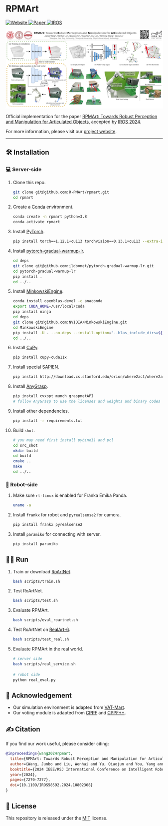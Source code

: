 # RPMArt

<a href='https://r-pmart.github.io/'>
  <img src='https://img.shields.io/badge/Homepage-r--pmart.github.io-green?style=flat&logo=homepage&logoColor=green' alt='Website'>
</a>
<a href='https://arxiv.org/abs/2403.16023'>
  <img src='https://img.shields.io/badge/Arxiv-2403.16023-orange?style=flat&logo=arxiv&logoColor=orange' alt='Paper'>
</a>
<a href='https://iros2024-abudhabi.org'>
  <img src='https://img.shields.io/badge/IROS-2024-blue?style=flat&logo=ieee&logoColor=blue' alt='IROS'>
</a>
<br/>

<!-- <img src="assets/teaser.jpg" alt="teaser" width="500" /> -->
![teaser](assets/teaser.jpg)

Official implementation for the paper [RPMArt: Towards Robust Perception and Manipulation for Articulated Objects](https://arxiv.org/abs/2403.16023), accepted by [IROS 2024](https://iros2024-abudhabi.org).

For more information, please visit our [project website](https://r-pmart.github.io/).

---

## 🛠 Installation
### 💻 Server-side
1. Clone this repo.
    ```bash
    git clone git@github.com:R-PMArt/rpmart.git
    cd rpmart
    ```

2. Create a [Conda](https://conda.org/) environment.
    ```bash
    conda create -n rpmart python=3.8
    conda activate rpmart
    ```

3. Install [PyTorch](https://pytorch.org/).
    ```bash
    pip install torch==1.12.1+cu113 torchvision==0.13.1+cu113 --extra-index-url https://download.pytorch.org/whl/cu113
    ```

4. Install [pytorch-gradual-warmup-lr](https://github.com/ildoonet/pytorch-gradual-warmup-lr).
    ```bash
    cd deps
    git clone git@github.com:ildoonet/pytorch-gradual-warmup-lr.git
    cd pytorch-gradual-warmup-lr
    pip install .
    cd ../..
    ```

5. Install [MinkowskiEngine](https://github.com/NVIDIA/MinkowskiEngine).
    ```bash
    conda install openblas-devel -c anaconda
    export CUDA_HOME=/usr/local/cuda
    pip install ninja
    cd deps
    git clone git@github.com:NVIDIA/MinkowskiEngine.git
    cd MinkowskiEngine
    pip install -U . --no-deps --install-option="--blas_include_dirs=${CONDA_PREFIX}/include" --install-option="--blas=openblas"
    cd ../..
    ```

6. Install [CuPy](https://cupy.dev/).
   ```bash
   pip install cupy-cuda11x
   ```

7. Install special [SAPIEN](https://sapien.ucsd.edu/).
    ```bash
    pip install http://download.cs.stanford.edu/orion/where2act/where2act_sapien_wheels/sapien-0.8.0.dev0-cp38-cp38-manylinux2014_x86_64.whl
    ```

8. Install [AnyGrasp](https://github.com/graspnet/anygrasp_sdk).
    ```bash
    pip install cvxopt munch graspnetAPI
    # follow AnyGrasp to use the licenses and weights and binary codes
    ```

9.  Install other dependencies.
    ```bash
    pip install -r requirements.txt
    ```

10. Build `shot`.
    ```bash
    # you may need first install pybind11 and pcl
    cd src_shot
    mkdir build
    cd build
    cmake ..
    make
    cd ../..
    ```

### 🦾 Robot-side
1. Make sure `rt-linux` is enabled for Franka Emika Panda.
    ```bash
    uname -a
    ```

2. Install `frankx` for robot and `pyrealsense2` for camera.
    ```bash
    pip install frankx pyrealsense2
    ```

3. Install `paramiko` for connecting with server.
    ```bash
    pip install paramiko
    ```

## 🏃‍♂️ Run
1. Train or download [RoArtNet](https://huggingface.co/dadadadawjb/RoArtNet).
    ```bash
    bash scripts/train.sh
    ```

2. Test RoArtNet.
    ```bash
    bash scripts/test.sh
    ```

3. Evaluate RPMArt.
    ```bash
    bash scripts/eval_roartnet.sh
    ```

4. Test RoArtNet on [RealArt-6](https://huggingface.co/datasets/dadadadawjb/RealArt-6).
    ```bash
    bash scripts/test_real.sh
    ```

5. Evaluate RPMArt in the real world.
    ```bash
    # server side
    bash scripts/real_service.sh
    
    # robot side
    python real_eval.py
    ```

## 🙏 Acknowledgement
* Our simulation environment is adapted from [VAT-Mart](https://github.com/warshallrho/VAT-Mart).
* Our voting module is adapted from [CPPF](https://github.com/qq456cvb/CPPF) and [CPPF++](https://github.com/qq456cvb/CPPF2).

## ✍ Citation
If you find our work useful, please consider citing: 
```bibtex
@inproceedings{wang2024rpmart,
  title={RPMArt: Towards Robust Perception and Manipulation for Articulated Objects},
  author={Wang, Junbo and Liu, Wenhai and Yu, Qiaojun and You, Yang and Liu, Liu and Wang, Weiming and Lu, Cewu},
  booktitle={2024 IEEE/RSJ International Conference on Intelligent Robots and Systems (IROS)},
  year={2024},
  pages={7270-7277},
  doi={10.1109/IROS58592.2024.10802368}
}
```

## 📃 License
This repository is released under the [MIT](https://mit-license.org/) license.
